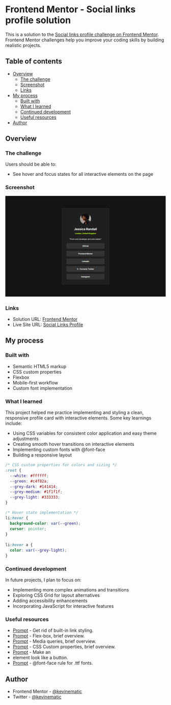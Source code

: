 # Frontend Mentor - Social links profile solution

This is a solution to the [Social links profile challenge on Frontend Mentor](https://www.frontendmentor.io/challenges/social-links-profile-UG32l9m6dQ). Frontend Mentor challenges help you improve your coding skills by building realistic projects.

## Table of contents

- [Overview](#overview)
  - [The challenge](#the-challenge)
  - [Screenshot](#screenshot)
  - [Links](#links)
- [My process](#my-process)
  - [Built with](#built-with)
  - [What I learned](#what-i-learned)
  - [Continued development](#continued-development)
  - [Useful resources](#useful-resources)
- [Author](#author)

## Overview

### The challenge

Users should be able to:

- See hover and focus states for all interactive elements on the page

### Screenshot

![](./social_links_profile.png)

### Links

- Solution URL: [Frontend Mentor](https://www.frontendmentor.io/solutions/social-links-profile-SDvKt4zhQP)
- Live Site URL: [Social Links Profile](https://kevin-social-links-profile.netlify.app/)

## My process

### Built with

- Semantic HTML5 markup
- CSS custom properties
- Flexbox
- Mobile-first workflow
- Custom font implementation

### What I learned

This project helped me practice implementing and styling a clean, responsive profile card with interactive elements. Some key learnings include:

- Using CSS variables for consistent color application and easy theme adjustments
- Creating smooth hover transitions on interactive elements
- Implementing custom fonts with @font-face
- Building a responsive layout

```css
/* CSS custom properties for colors and sizing */
:root {
  --white: #ffffff;
  --green: #c4f82a;
  --grey-dark: #141414;
  --grey-medium: #1f1f1f;
  --grey-light: #333333;
}
```

```css
/* Hover state implementation */
li:hover {
  background-color: var(--green);
  cursor: pointer;
}

li:hover a {
  color: var(--grey-light);
}
```

### Continued development

In future projects, I plan to focus on:

- Implementing more complex animations and transitions
- Exploring CSS Grid for layout alternatives
- Adding accessibility enhancements
- Incorporating JavaScript for interactive features

### Useful resources

- [Prompt](https://chatgpt.com/share/680f2bb7-33c4-8010-b9bd-e85b2a8e1b07) - Get rid of built-in link styling.
- [Prompt](https://chatgpt.com/share/680f2c1b-31ac-8010-9f84-c30426f0f131) - Flex-box, brief overview.
- [Prompt](https://chatgpt.com/share/680f2c91-62ec-8010-9c59-c0acf4d8180e) - Media queries, brief overview.
- [Prompt](https://claude.ai/share/4b5ddd20-a430-4d03-9e92-4143ffdf0377) - CSS Custom properties, brief overview.
- [Prompt](https://chatgpt.com/share/680f2d80-f2ec-8010-8034-d8d9782492be) - Make an <li> element look like a button.
- [Prompt](https://chatgpt.com/share/67fcbfc8-c468-8010-8f3a-7d3fbfa33755) - @font-face rule for .ttf fonts.

## Author

- Frontend Mentor - [@kevinematic](https://www.frontendmentor.io/profile/kevinematic)
- Twitter - [@kevinematic](https://www.twitter.com/kevinematic)
